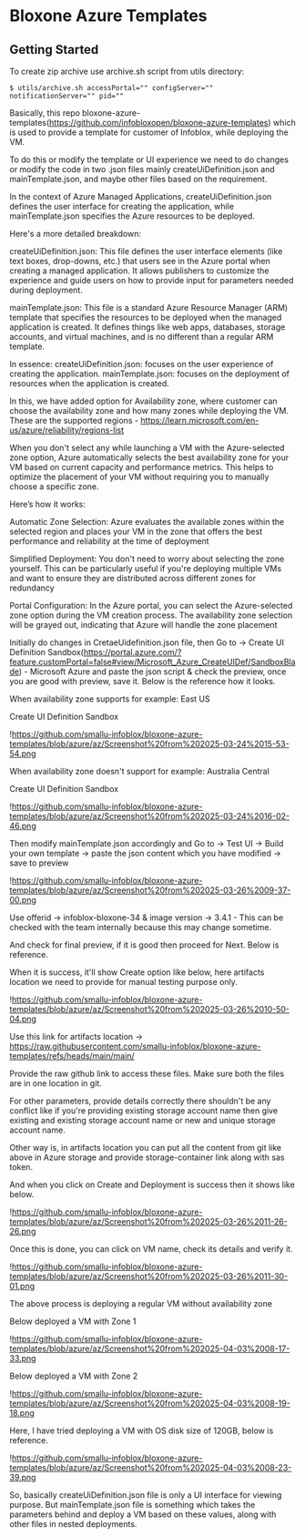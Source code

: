# Bloxone Azure Templates

## Getting Started

To create zip archive use archive.sh script from utils directory:
```
$ utils/archive.sh accessPortal="" configServer="" notificationServer="" pid=""
```

Basically, this repo bloxone-azure-templates(https://github.com/infobloxopen/bloxone-azure-templates) which is used to provide a template for customer of Infoblox, while deploying the VM.  

To do this or modify the template or UI experience we need to do changes or modify the code in two .json files mainly createUiDefinition.json and mainTemplate.json, and maybe other files based on the requirement. 

In the context of Azure Managed Applications, createUiDefinition.json defines the user interface for creating the application, while mainTemplate.json specifies the Azure resources to be deployed.  

Here's a more detailed breakdown: 

createUiDefinition.json: 
This file defines the user interface elements (like text boxes, drop-downs, etc.) that users see in the Azure portal when creating a managed application. It allows publishers to customize the experience and guide users on how to provide input for parameters needed during deployment.  

mainTemplate.json: 
This file is a standard Azure Resource Manager (ARM) template that specifies the resources to be deployed when the managed application is created. It defines things like web apps, databases, storage accounts, and virtual machines, and is no different than a regular ARM template.  

In essence: 
createUiDefinition.json: focuses on the user experience of creating the application. 
mainTemplate.json: focuses on the deployment of resources when the application is created. 

In this, we have added option for Availability zone, where customer can choose the availability zone and how many zones while deploying the VM. These are the supported regions - https://learn.microsoft.com/en-us/azure/reliability/regions-list 

When you don't select any while launching a VM with the Azure-selected zone option, Azure automatically selects the best availability zone for your VM based on current capacity and performance metrics. This helps to optimize the placement of your VM without requiring you to manually choose a specific zone. 

Here’s how it works: 

Automatic Zone Selection: 
Azure evaluates the available zones within the selected region and places your VM in the zone that offers the best performance and reliability at the time of deployment 

Simplified Deployment: 
You don't need to worry about selecting the zone yourself. This can be particularly useful if you're deploying multiple VMs and want to ensure they are distributed across different zones for redundancy 

Portal Configuration: 
In the Azure portal, you can select the Azure-selected zone option during the VM creation process. The availability zone selection will be grayed out, indicating that Azure will handle the zone placement 


Initially do changes in CretaeUidefinition.json file, then Go to -> Create UI Definition Sandbox(https://portal.azure.com/?feature.customPortal=false#view/Microsoft_Azure_CreateUIDef/SandboxBlade) - Microsoft Azure and paste the json script & check the preview, once you are good with preview, save it. Below is the reference how it looks. 

When availability zone supports for example: East US 

Create UI Definition Sandbox 

!https://github.com/smallu-infoblox/bloxone-azure-templates/blob/azure/az/Screenshot%20from%202025-03-24%2015-53-54.png 

When availability zone doesn't support for example: Australia Central 

Create UI Definition Sandbox 
 
!https://github.com/smallu-infoblox/bloxone-azure-templates/blob/azure/az/Screenshot%20from%202025-03-24%2016-02-46.png

Then modify mainTemplate.json accordingly and Go to -> Test UI -> Build your own template -> paste the json content which you have modified -> save to preview 

!https://github.com/smallu-infoblox/bloxone-azure-templates/blob/azure/az/Screenshot%20from%202025-03-26%2009-37-00.png

Use offerid -> infoblox-bloxone-34 & image version -> 3.4.1 - This can be checked with the team internally because this may change sometime. 

And check for final preview, if it is good then proceed for Next. Below is reference. 

When it is success, it'll show Create option like below, here artifacts location we need to provide for manual testing purpose only. 

!https://github.com/smallu-infoblox/bloxone-azure-templates/blob/azure/az/Screenshot%20from%202025-03-26%2010-50-04.png

Use this link for artifacts location -> https://raw.githubusercontent.com/smallu-infoblox/bloxone-azure-templates/refs/heads/main/main/ 

Provide the raw github link to access these files. Make sure both the files are in one location in git. 

For other parameters, provide details correctly there shouldn't be any conflict like if you're providing existing storage account name then give existing and existing storage account name or new and unique storage account name. 

Other way is, in artifacts location you can put all the content from git like above in Azure storage and provide storage-container link along with sas token. 

And when you click on Create and Deployment is success then it shows like below. 

!https://github.com/smallu-infoblox/bloxone-azure-templates/blob/azure/az/Screenshot%20from%202025-03-26%2011-26-26.png

Once this is done, you can click on VM name, check its details and verify it. 

!https://github.com/smallu-infoblox/bloxone-azure-templates/blob/azure/az/Screenshot%20from%202025-03-26%2011-30-01.png

The above process is deploying a regular VM without availability zone 

Below deployed a VM with Zone 1 

!https://github.com/smallu-infoblox/bloxone-azure-templates/blob/azure/az/Screenshot%20from%202025-04-03%2008-17-33.png

Below deployed a VM with Zone 2 

!https://github.com/smallu-infoblox/bloxone-azure-templates/blob/azure/az/Screenshot%20from%202025-04-03%2008-19-18.png

Here, I have tried deploying a VM with OS disk size of 120GB, below is reference. 

!https://github.com/smallu-infoblox/bloxone-azure-templates/blob/azure/az/Screenshot%20from%202025-04-03%2008-23-39.png
 

So, basically createUiDefinition.json file is only a UI interface for viewing purpose. But mainTemplate.json file is something which takes the parameters behind and deploy a VM based on these values, along with other files in nested deployments. 



 
